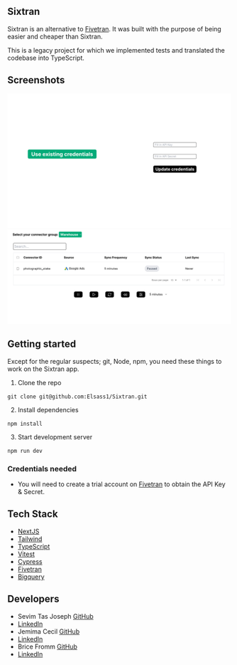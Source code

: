 ## Sixtran

Sixtran is an alternative to [Fivetran](https://www.fivetran.com). It was built with the purpose of being easier and cheaper than Sixtran.

This is a legacy project for which we implemented tests and translated the codebase into TypeScript.


## Screenshots

<p align="center">
  <img src="images/sixtran-image-one.png" />
  <img src="images/sixtran-image-two.png" />
</p>


## Getting started

Except for the regular suspects; git, Node, npm, you need these things to work on the Sixtran app.

1. Clone the repo

```
git clone git@github.com:Elsass1/Sixtran.git
```

2. Install dependencies
```
npm install
```

3. Start development server
```
npm run dev
```


### Credentials needed
- You will need to create a trial account on [Fivetran](https://www.fivetran.com/) to obtain the API Key & Secret.


## Tech Stack
* [NextJS](https://nextjs.org)
* [Tailwind](https://tailwindcss.com)
* [TypeScript](https://www.typescriptlang.org)
* [Vitest](https://vitest.dev)
* [Cypress](https://www.cypress.io)
* [Fivetran](https://www.fivetran.com)
* [Bigquery](https://cloud.google.com/bigquery)


## Developers
* Sevim Tas Joseph [GitHub](https://github.com/sevtechcodes)
* [LinkedIn](https://www.linkedin.com/in/sevimjoseph)
* Jemima Cecil [GitHub](https://github.com/jemimacecil)
* [LinkedIn](https://www.linkedin.com/in/jemima-cecil-5602211a0/)
* Brice Fromm [GitHub](https://github.com/Elsass1)
* [LinkedIn](https://www.linkedin.com/in/frommbrice)




